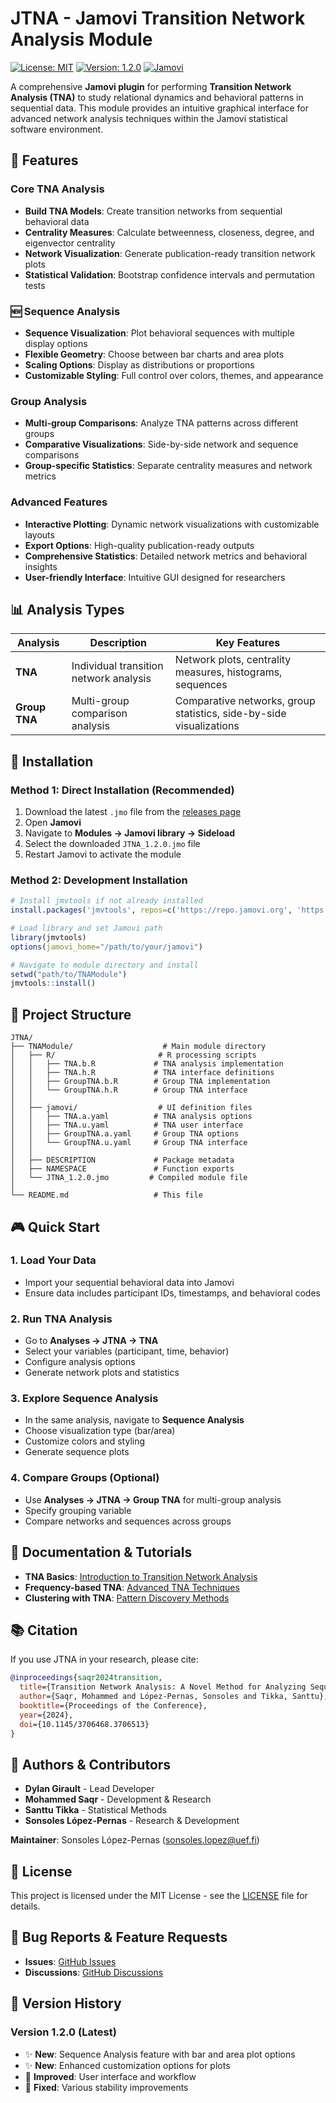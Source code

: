 # JTNA - Jamovi Transition Network Analysis Module

[![License: MIT](https://img.shields.io/badge/License-MIT-yellow.svg)](https://opensource.org/licenses/MIT)
[![Version: 1.2.0](https://img.shields.io/badge/Version-1.2.0-blue.svg)]()
[![Jamovi](https://img.shields.io/badge/Jamovi-Compatible-green.svg)](https://www.jamovi.org/)

A comprehensive **Jamovi plugin** for performing **Transition Network Analysis (TNA)** to study relational dynamics and behavioral patterns in sequential data. This module provides an intuitive graphical interface for advanced network analysis techniques within the Jamovi statistical software environment.

## 🎯 Features

### **Core TNA Analysis**
- **Build TNA Models**: Create transition networks from sequential behavioral data
- **Centrality Measures**: Calculate betweenness, closeness, degree, and eigenvector centrality
- **Network Visualization**: Generate publication-ready transition network plots
- **Statistical Validation**: Bootstrap confidence intervals and permutation tests

### **🆕 Sequence Analysis** 
- **Sequence Visualization**: Plot behavioral sequences with multiple display options
- **Flexible Geometry**: Choose between bar charts and area plots
- **Scaling Options**: Display as distributions or proportions
- **Customizable Styling**: Full control over colors, themes, and appearance

### **Group Analysis**
- **Multi-group Comparisons**: Analyze TNA patterns across different groups
- **Comparative Visualizations**: Side-by-side network and sequence comparisons
- **Group-specific Statistics**: Separate centrality measures and network metrics

### **Advanced Features**
- **Interactive Plotting**: Dynamic network visualizations with customizable layouts
- **Export Options**: High-quality publication-ready outputs
- **Comprehensive Statistics**: Detailed network metrics and behavioral insights
- **User-friendly Interface**: Intuitive GUI designed for researchers

## 📊 Analysis Types

| Analysis | Description | Key Features |
|----------|-------------|--------------|
| **TNA** | Individual transition network analysis | Network plots, centrality measures, histograms, sequences |
| **Group TNA** | Multi-group comparison analysis | Comparative networks, group statistics, side-by-side visualizations |

## 🚀 Installation

### Method 1: Direct Installation (Recommended)
1. Download the latest `.jmo` file from the [releases page](https://github.com/mohsaqr/JTNA1.2/releases)
2. Open **Jamovi**
3. Navigate to **Modules → Jamovi library → Sideload**
4. Select the downloaded `JTNA_1.2.0.jmo` file
5. Restart Jamovi to activate the module

### Method 2: Development Installation
```r
# Install jmvtools if not already installed
install.packages('jmvtools', repos=c('https://repo.jamovi.org', 'https://cran.r-project.org'))

# Load library and set Jamovi path
library(jmvtools)
options(jamovi_home="/path/to/your/jamovi")

# Navigate to module directory and install
setwd("path/to/TNAModule")
jmvtools::install()
```

## 📁 Project Structure

```
JTNA/
├── TNAModule/                    # Main module directory
│   ├── R/                       # R processing scripts
│   │   ├── TNA.b.R             # TNA analysis implementation
│   │   ├── TNA.h.R             # TNA interface definitions
│   │   ├── GroupTNA.b.R        # Group TNA implementation
│   │   └── GroupTNA.h.R        # Group TNA interface
│   │
│   ├── jamovi/                  # UI definition files
│   │   ├── TNA.a.yaml          # TNA analysis options
│   │   ├── TNA.u.yaml          # TNA user interface
│   │   ├── GroupTNA.a.yaml     # Group TNA options
│   │   └── GroupTNA.u.yaml     # Group TNA interface
│   │
│   ├── DESCRIPTION             # Package metadata
│   ├── NAMESPACE               # Function exports
│   └── JTNA_1.2.0.jmo         # Compiled module file
│
└── README.md                   # This file

```

## 🎮 Quick Start

### 1. Load Your Data
- Import your sequential behavioral data into Jamovi
- Ensure data includes participant IDs, timestamps, and behavioral codes

### 2. Run TNA Analysis
- Go to **Analyses → JTNA → TNA**
- Select your variables (participant, time, behavior)
- Configure analysis options
- Generate network plots and statistics

### 3. Explore Sequence Analysis
- In the same analysis, navigate to **Sequence Analysis**
- Choose visualization type (bar/area)
- Customize colors and styling
- Generate sequence plots

### 4. Compare Groups (Optional)
- Use **Analyses → JTNA → Group TNA** for multi-group analysis
- Specify grouping variable
- Compare networks and sequences across groups

## 📖 Documentation & Tutorials

- **TNA Basics**: [Introduction to Transition Network Analysis](https://lamethods.org/book2/chapters/ch15-tna/ch15-tna.html)
- **Frequency-based TNA**: [Advanced TNA Techniques](https://lamethods.org/book2/chapters/ch16-ftna/ch16-ftna.html)
- **Clustering with TNA**: [Pattern Discovery Methods](https://lamethods.org/book2/chapters/ch17-tna-clusters/ch17-tna-clusters.html)

## 📚 Citation

If you use JTNA in your research, please cite:

```bibtex
@inproceedings{saqr2024transition,
  title={Transition Network Analysis: A Novel Method for Analyzing Sequential Data},
  author={Saqr, Mohammed and López-Pernas, Sonsoles and Tikka, Santtu},
  booktitle={Proceedings of the Conference},
  year={2024},
  doi={10.1145/3706468.3706513}
}
```

## 👥 Authors & Contributors
- **Dylan Girault** - Lead Developer   
- **Mohammed Saqr** - Development & Research
- **Santtu Tikka** - Statistical Methods
- **Sonsoles López-Pernas** - Research & Development

**Maintainer**: Sonsoles López-Pernas (sonsoles.lopez@uef.fi)

## 📄 License

This project is licensed under the MIT License - see the [LICENSE](TNAModule/LICENSE) file for details.

## 🐛 Bug Reports & Feature Requests

- **Issues**: [GitHub Issues](https://github.com/mohsaqr/JTNA1.2/issues)
- **Discussions**: [GitHub Discussions](https://github.com/mohsaqr/JTNA1.2/discussions)

## 🔄 Version History

### Version 1.2.0 (Latest)
- ✨ **New**: Sequence Analysis feature with bar and area plot options
- ✨ **New**: Enhanced customization options for plots
- 🔧 **Improved**: User interface and workflow
- 🐛 **Fixed**: Various stability improvements


